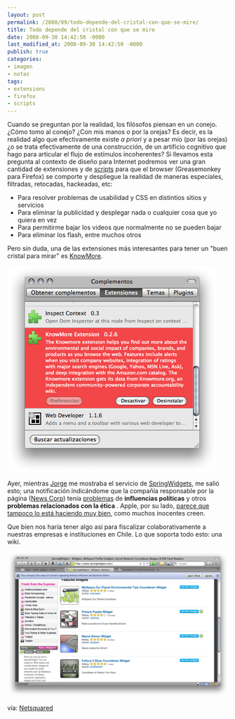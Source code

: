 ```yaml
---
layout: post
permalink: /2008/09/todo-depende-del-cristal-con-que-se-mire/
title: Todo depende del cristal con que se mire
date: 2008-09-30 14:42:50 -0000
last_modified_at: 2008-09-30 14:42:50 -0000
publish: true
categories:
- imagen
- notas
tags:
- extensions
- firefox
- scripts
---
```

Cuando se preguntan por la realidad, los filósofos piensan en un conejo. ¿Cómo tomo al conejo? ¿Con mis manos o por la orejas? Es decir, es la realidad algo que efectivamente existe _a priori_ y a pesar mío (por las orejas) ¿o se trata efectivamente de una construcción, de un artificio cognitivo que hago para articular el flujo de estímulos incoherentes? Si llevamos esta pregunta al contexto de diseño para Internet podremos ver una gran cantidad de extensiones y de [scripts](http://userscripts.org/ "Repositorio de scripts") para que el browser (Greasemonkey para Firefox) se comporte y despliegue la realidad de maneras especiales, filtradas, retocadas, hackeadas, etc:

* Para resolver problemas de usabilidad y CSS en distintios sitios y servicios
* Para eliminar la publicidad y desplegar nada o cualquier cosa que yo quiera en vez
* Para permitirme bajar los videos que normalmente no se pueden bajar
* Para eliminar los flash, entre muchos otros

Pero sin duda, una de las extensiones más interesantes para tener un "buen cristal para mirar" es [KnowMore](http://www.knowmore.org/wiki/index.php?title=KnowMore_Firefox_Extension "Bajar la extensión para Firefox").

![](/assets/uploads/2008/09/imagen-71.png)

Ayer, mientras [Jorge](http://www.jbarahona.cl "Sitio de Jorge") me mostraba el servicio de [SpringWidgets](http://www.springwidgets.com/), me salió esto; una notificación indicándome que la compañía responsable por la página ([News Corp](http://www.newscorp.com/ "The News Corporation Limited")) tenía [problemas](http://www.knowmore.org/wiki/index.php?title=The_News_Corporation_Limited) de **influencias políticas** y otros **problemas relacionados con la ética** . Apple, por su lado, [parece que tampoco lo está haciendo muy bien](http://knowmore.org/wiki/index.php?title=Apple "Ver qué problemas éticos, medioambientales y de los otros, tiene"), como muchos inocentes creen.

Que bien nos haría tener algo así para fiscalizar colaborativamente a nuestras empresas e instituciones en Chile. Lo que soporta todo esto: una wiki.

[![](/assets/uploads/2008/09/imagen-61.png)](/assets/uploads/2008/09/imagen-61.png)

vía: [Netsquared](http://www.netsquared.org/ "Netsquared Website")
